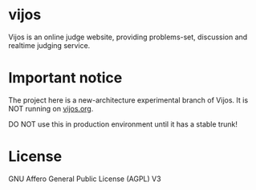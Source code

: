 vijos
=====

Vijos is an online judge website, providing problems-set, discussion and realtime judging service.

# Important notice

The project here is a new-architecture experimental branch of Vijos. It is NOT running on [vijos.org](https://vijos.org).

DO NOT use this in production environment until it has a stable trunk!

# License

GNU Affero General Public License (AGPL) V3
